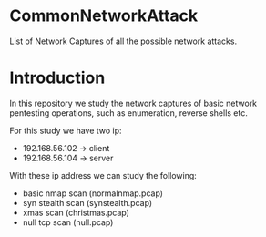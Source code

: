 # CommonNetworkAttack
List of Network Captures of all the possible network attacks.

 # Introduction
 
 In this repository we study the network captures of basic network pentesting operations, such as enumeration, reverse shells etc.
 
For this study we have two ip:
* 192.168.56.102 -> client
* 192.168.56.104 -> server

With these ip address we can study the following:

* basic nmap scan (normalnmap.pcap)
* syn stealth scan (synstealth.pcap)
* xmas scan (christmas.pcap)
* null tcp scan (null.pcap)
